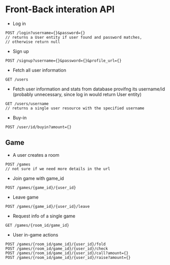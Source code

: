 # Front-Back interation API

- Log in

```
POST /login?username={}&password={}
// returns a User entity if user found and password matches,
// otherwise return null
```

- Sign up

```
POST /signup?username={}&password={}&profile_url={}
```

- Fetch all user information 

```
GET /users 
```

- Fetch user information and stats from database provifng its username/id (probably unnecessary, since log in would return User entity)

```
GET /users/username 
// returns a single user resource with the specified username
```

- Buy-in

```
POST /user/id/buyin?amount={}
```

## Game

- A user creates a room

```
POST /games
// not sure if we need more details in the url
```

- Join game with game_id

```
POST /games/{game_id}/{user_id}
```

- Leave game

```
POST /games/{game_id}/{user_id}/leave
```

- Request info of a single game

```
GET /games/{room_id/game_id}
```

- User in-game actions

```
POST /games/{room_id/game_id}/{user_id}/fold
POST /games/{room_id/game_id}/{user_id}/check
POST /games/{room_id/game_id}/{user_id}/call?amount={}
POST /games/{room_id/game_id}/{user_id}/raise?amount={}
```
